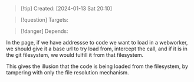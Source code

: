 
>[!tip] Created: [2024-01-13 Sat 20:10]

>[!question] Targets: 

>[!danger] Depends: 

In the page, if we have addressse to code we want to load in a webworker, we should give it a base url to try load from, intercept the call, and if it is in the git filesystem, we would fulfill it from that filesystem.

This gives the illusion that the code is being loaded from the filesystem, by tampering with only the file resolution mechanism.